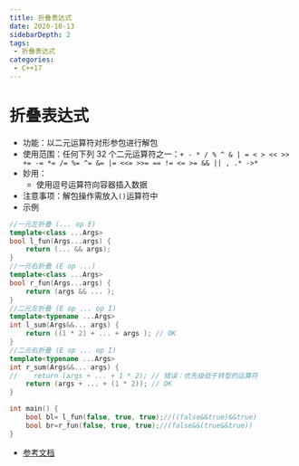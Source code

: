 ```yaml
---
title: 折叠表达式
date: 2020-10-13
sidebarDepth: 2
tags:
 - 折叠表达式
categories:
 - C++17
---
```

# 折叠表达式
- 功能：以二元运算符对形参包进行解包
- 使用范围：任何下列 32 个二元运算符之一：`+ - * / % ^ & | = < > << >> += -= *= /= %= ^= &= |= <<= >>= == != <= >= && || , .* ->*`
- 妙用：
  - 使用逗号运算符向容器插入数据
- 注意事项：解包操作需放入`()`运算符中
- 示例
```c++
//一元左折叠 (... op E)
template<class ...Args>
bool l_fun(Args...args) {
    return (... && args);
}
//一元右折叠 (E op ...)
template<class ...Args>
bool r_fun(Args...args) {
    return (args && ... );
}
//二元左折叠 (E op ... op I) 
template<typename ...Args>
int l_sum(Args&&... args) {
    return ((1 * 2) + ... + args ); // OK
}
//二元右折叠 (E op ... op I) 
template<typename ...Args>
int r_sum(Args&&... args) {
//    return (args + ... + 1 * 2); // 错误：优先级低于转型的运算符
    return (args + ... + (1 * 2)); // OK
}

int main() {
    bool bl= l_fun(false, true, true);//((false&&true)&&true)
    bool br=r_fun(false, true, true);//(false&&(true&&true))
}
```
- [参考文档](https://zh.cppreference.com/w/cpp/language/fold)